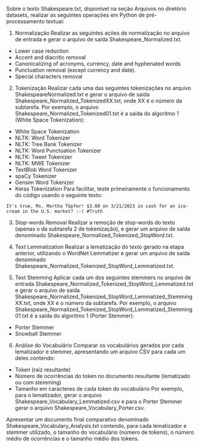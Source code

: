 Sobre o texto Shakespeare.txt, disponível na seção Arquivos no diretório datasets, realizar as seguintes operações em Python de pré-processamento textual:

1. Normalização
Realizar as seguintes ações de normalização no arquivo de entrada e gerar o arquivo de saída Shakespeare_Normalized.txt.

- Lower case reduction
- Accent and diacritic removal
- Canonicalizing of acronyms, currency, date and hyphenated words
- Punctuation removal (except currency and date).
- Special characters removal
 
2. Tokenização
Realizar cada uma das seguintes tokenizações no arquivo ShakespeareNormalized.txt e gerar o arquivo de saída Shakespeare_Normalized_TokenizedXX.txt, onde XX é o número da subtarefa. Por exemplo, o arquivo Shakespeare_Normalized_Tokenized01.txt é a saída do algoritmo 1 (White Space Tokenization):

- White Space Tokenization
- NLTK: Word Tokenizer
- NLTK: Tree Bank Tokenizer
- NLTK: Word Punctuation Tokenizer
- NLTK: Tweet Tokenizer
- NLTK: MWE Tokenizer
- TextBlob Word Tokenizer
- spaCy Tokenizer
- Gensim Word Tokenizer
- Keras Tokenization
Para facilitar, teste primeiramente o funcionamento do código usando o seguinte texto:

```
It's true, Ms. Martha Töpfer! $3.00 on 3/21/2023 in cash for an ice-cream in the U.S. market? :-( #Truth
```
3. Stop-words Removal
Realizar a remoção de stop-words do texto (apenas o da subtarefa 2 de tokenização), e gerar um arquivo de saída denominado Shakespeare_Normalized_Tokenized_StopWord.txt.

4. Text Lemmatization
Realizar a lematização do texto gerado na etapa anterior, utilizando o WordNet Lemmatizer e gerar um arquivo de saída denominado Shakespeare_Normalized_Tokenized_StopWord_Lemmatized.txt.

5. Text Stemming
Aplicar cada um dos seguintes stemmers no arquivo de entrada Shakespeare_Normalized_Tokenized_StopWord_Lemmatized.txt e gerar o arquivo de saída Shakespeare_Normalized_Tokenized_StopWord_Lemmatized_StemmingXX.txt, onde XX é o número da subtarefa. Por exemplo, o arquivo Shakespeare_Normalized_Tokenized_StopWord_Lemmatized_Stemming01.txt é a saída do algoritmo 1 (Porter Stemmer):

- Porter Stemmer
- Snowball Stemmer
 
6. Análise do Vocabulário
Comparar os vocabulários gerados por cada lematizador e stemmer, apresentando um arquivo CSV para cada um deles contendo:

- Token (raíz resultante)
- Número de ocorrências do token no documento resultante (lematizado ou com stemming)
- Tamanho em caracteres de cada token do vocabulário
Por exemplo, para o lematizador, gerar o arquivo Shakespeare_Vocabulary_Lemmatized.csv e para o Porter Stemmer gerar o arquivo Shakespeare_Vocabulary_Porter.csv.

Apresentar um documento final comparativo denominado Shakespeare_Vocabulary_Analysis.txt contendo, para cada lematizador e stemmer utilizado, o tamanho do vocabulário (número de tokens), o número médio de ocorrências e o tamanho médio dos tokens.